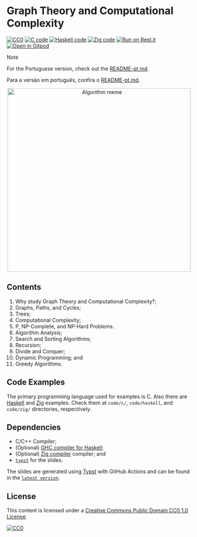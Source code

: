 # Graph Theory and Computational Complexity

[![CC0](https://img.shields.io/badge/License-CC0-lightgrey.svg)](https://creativecommons.org/publicdomain/zero/1.0/)
[![C code](https://img.shields.io/badge/code-C-blue)](./code/c)
[![Haskell code](https://img.shields.io/badge/code-Haskell-purple)](./code/haskell)
[![Zig code](https://img.shields.io/badge/code-Zig-orange)](./code/zig)
[![Run on Repl.it](https://repl.it/badge/github/storopoli/grafos-complexidade)](https://repl.it/github/storopoli/grafos-complexidade)
[![Open in Gitpod](https://gitpod.io/button/open-in-gitpod.svg)](https://gitpod.io/#https://github.com/storopoli/grafos-complexidade)

> [!NOTE]
>
> For the Portuguese version, check out the [README-pt.md](README-pt.md).
>
> Para a versão em português, confira o [README-pt.md](README-pt.md).

<!-- markdownlint-disable no-inline-html -->
<div class="figure" style="text-align: center">
  <img src="slides/images/algorithm_analysis_meme.jpg"
   alt="Algorithm meme" width="500" />
</div>
<!-- markdownlint-enable no-inline-html -->

## Contents

1. Why study Graph Theory and Computational Complexity?;
1. Graphs, Paths, and Cycles;
1. Trees;
1. Computational Complexity;
1. P, NP-Complete, and NP-Hard Problems.
1. Algorithm Analysis;
1. Search and Sorting Algorithms;
1. Recursion;
1. Divide and Conquer;
1. Dynamic Programming; and
1. Greedy Algorithms.

## Code Examples

The primary programming language used for examples is C.
Also there are [Haskell](https://www.haskell.org)
and [Zig](https://ziglang.org) examples.
Check them at `code/c/`, `code/haskell`, and `code/zig/` directories, respectively.

## Dependencies

- C/C++ Compiler;
- (Optional) [GHC compiler for Haskell](https://www.haskell.org/ghc/);
- (Optional) [Zig compiler](https://ziglang.org) compiler; and
- [`typst`](https://typst.app) for the slides.

The slides are generated using [Typst](https://typst.app) with GitHub Actions
and can be found in the
[`latest version`](https://github.com/storopoli/graphs-complexity/releases/latest/download/slides.pdf).

## License

This content is licensed under a
[Creative Commons Public Domain CC0 1.0 License](https://creativecommons.org/publicdomain/zero/1.0/).

[![CC0](https://licensebuttons.net/l/zero/1.0/88x31.png)](https://creativecommons.org/publicdomain/zero/1.0/)
